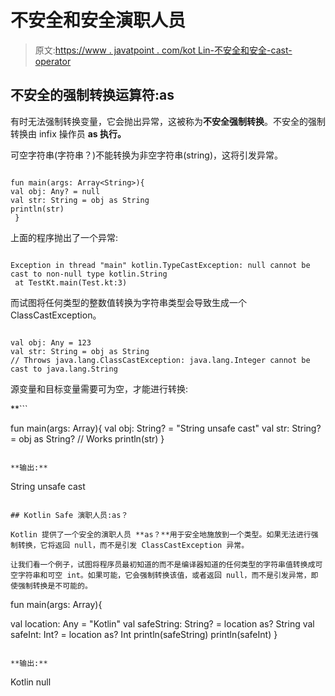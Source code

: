 # 不安全和安全演职人员

> 原文:[https://www . javatpoint . com/kot Lin-不安全和安全-cast-operator](https://www.javatpoint.com/kotlin-unsafe-and-safe-cast-operator)

## 不安全的强制转换运算符:as

有时无法强制转换变量，它会抛出异常，这被称为**不安全强制转换**。不安全的强制转换由 infix 操作员 **as 执行。**

可空字符串(字符串？)不能转换为非空字符串(string)，这将引发异常。

```

fun main(args: Array<String>){
val obj: Any? = null
val str: String = obj as String
println(str)
 }

```

上面的程序抛出了一个异常:

```

Exception in thread "main" kotlin.TypeCastException: null cannot be cast to non-null type kotlin.String
 at TestKt.main(Test.kt:3)

```

而试图将任何类型的整数值转换为字符串类型会导致生成一个 ClassCastException。

```

val obj: Any = 123
val str: String = obj as String 
// Throws java.lang.ClassCastException: java.lang.Integer cannot be cast to java.lang.String

```

源变量和目标变量需要可为空，才能进行转换:

 **```

fun main(args: Array<String>){
val obj: String? = "String unsafe cast"
val str: String? = obj as String? // Works
println(str)
}

```

**输出:**

```
String unsafe cast

```

## Kotlin Safe 演职人员:as？

Kotlin 提供了一个安全的演职人员 **as？**用于安全地施放到一个类型。如果无法进行强制转换，它将返回 null，而不是引发 ClassCastException 异常。

让我们看一个例子，试图将程序员最初知道的而不是编译器知道的任何类型的字符串值转换成可空字符串和可空 int。如果可能，它会强制转换该值，或者返回 null，而不是引发异常，即使强制转换是不可能的。

```

fun main(args: Array<String>){

val location: Any = "Kotlin"
val safeString: String? = location as? String
val safeInt: Int? = location as? Int
println(safeString)
println(safeInt)
}

```

**输出:**

```
Kotlin
null

```**